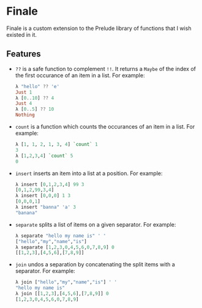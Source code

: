 # Finale

Finale is a custom extension to the Prelude library of functions that I wish
existed in it.

## Features

- `??` is a safe function to complement `!!`. It returns a `Maybe` of the index
  of the first occurance of an item in a list.
  For example:
  ```Haskell
  λ "hello" ?? 'e'
  Just 1
  λ [0..10] ?? 4
  Just 4
  λ [0..5] ?? 10
  Nothing
  ```

- `count` is a function which counts the occurances of an item in a list. For
  example:
  ```Haskell
  λ [1, 1, 2, 1, 3, 4] `count` 1
  3
  λ [1,2,3,4] `count` 5
  0
  ```

- `insert` inserts an item into a list at a position. For example:
  ```Haskell
  λ insert [0,1,2,3,4] 99 3
  [0,1,2,99,3,4]
  λ insert [0,0,0] 1 3
  [0,0,0,1]
  λ insert "banna" 'a' 3
  "banana"
  ```

- `separate` splits a list of items on a given separator. For example:
  ```Haskell
  λ separate "hello my name is" ' '
  ["hello","my","name","is"]
  λ separate [1,2,3,0,4,5,6,0,7,8,9] 0
  [[1,2,3],[4,5,6],[7,8,9]]
  ```

- `join` undos a separation by concatenating the split items with a separator.
  For example:
  ```Haskell
  λ join ["hello","my","name","is"] ' '
  "hello my name is"
  λ join [[1,2,3],[4,5,6],[7,8,9]] 0
  [1,2,3,0,4,5,6,0,7,8,9]
  ```
